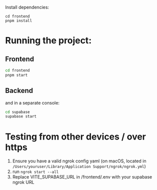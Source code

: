 Install dependencies:

```
cd frontend
pnpm install
```

# Running the project:

## Frontend
```bash
cd frontend
pnpm start
```

## Backend
and in a separate console:

```bash
cd supabase
supabase start
```

# Testing from other devices / over https
1. Ensure you have a valid ngrok config yaml (on macOS, located in  `/Users/youruser/Library/Application Support/ngrok/ngrok.yml`)
1. run `ngrok start --all`
1. Replace VITE_SUPABASE_URL in /frontend/.env with your supabase ngrok URL
